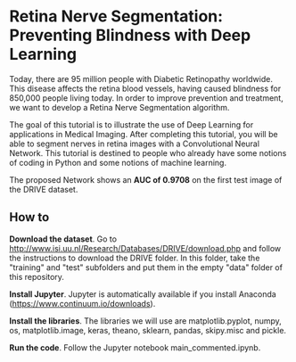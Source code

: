 # Retina Nerve Segmentation: Preventing Blindness with Deep Learning

Today, there are 95 million people with Diabetic Retinopathy worldwide. This disease affects the retina blood vessels, having caused blindness for 850,000 people living today. In order to improve prevention and treatment, we want to develop a Retina Nerve Segmentation algorithm.

The goal of this tutorial is to illustrate the use of Deep Learning for applications in Medical Imaging. After completing this tutorial, you will be able to segment nerves in retina images with a Convolutional Neural Network. This tutorial is destined to people who already have some notions of coding in Python and some notions of machine learning.

The proposed Network shows an **AUC of 0.9708** on the first test image of the DRIVE dataset.

## How to

**Download the dataset**. Go to http://www.isi.uu.nl/Research/Databases/DRIVE/download.php and follow the instructions to download the DRIVE folder. In this folder, take the "training" and "test" subfolders and put them in the empty "data" folder of this repository.

**Install Jupyter**. Jupyter is automatically available if you install Anaconda (https://www.continuum.io/downloads).

**Install the libraries**. The libraries we will use are matplotlib.pyplot, numpy, os, matplotlib.image, keras, theano, sklearn, pandas, skipy.misc and pickle.

**Run the code**. Follow the Jupyter notebook main_commented.ipynb.

